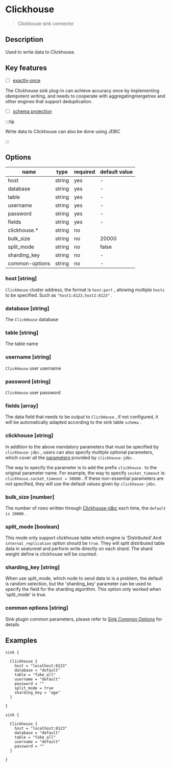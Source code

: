# Clickhouse

> Clickhouse sink connector

## Description

Used to write data to Clickhouse.

## Key features

- [ ] [exactly-once](../../concept/connector-v2-features.md)

The Clickhouse sink plug-in can achieve accuracy once by implementing idempotent writing, and needs to cooperate with aggregatingmergetree and other engines that support deduplication.

- [ ] [schema projection](../../concept/connector-v2-features.md)

:::tip

Write data to Clickhouse can also be done using JDBC

:::

## Options

| name           | type   | required | default value |
|----------------|--------|----------|---------------|
| host           | string | yes      | -             |
| database       | string | yes      | -             |
| table          | string | yes      | -             |
| username       | string | yes      | -             |
| password       | string | yes      | -             |
| fields         | string | yes      | -             |
| clickhouse.*   | string | no       |               |
| bulk_size      | string | no       | 20000         |
| split_mode     | string | no       | false         |
| sharding_key   | string | no       | -             |
| common-options | string | no       | -             |

### host [string]

`ClickHouse` cluster address, the format is `host:port` , allowing multiple `hosts` to be specified. Such as `"host1:8123,host2:8123"` .

### database [string]

The `ClickHouse` database

### table [string]

The table name

### username [string]

`ClickHouse` user username

### password [string]

`ClickHouse` user password

### fields [array]

The data field that needs to be output to `ClickHouse` , if not configured, it will be automatically adapted according to the sink table `schema` .

### clickhouse [string]

In addition to the above mandatory parameters that must be specified by `clickhouse-jdbc` , users can also specify multiple optional parameters, which cover all the [parameters](https://github.com/ClickHouse/clickhouse-jdbc/tree/master/clickhouse-client#configuration) provided by `clickhouse-jdbc` .

The way to specify the parameter is to add the prefix `clickhouse.` to the original parameter name. For example, the way to specify `socket_timeout` is: `clickhouse.socket_timeout = 50000` . If these non-essential parameters are not specified, they will use the default values given by `clickhouse-jdbc`.

### bulk_size [number]

The number of rows written through [Clickhouse-jdbc](https://github.com/ClickHouse/clickhouse-jdbc) each time, the `default is 20000` .

### split_mode [boolean]

This mode only support clickhouse table which engine is 'Distributed'.And `internal_replication` option
should be `true`. They will split distributed table data in seatunnel and perform write directly on each shard. The shard weight define is clickhouse will be
counted.

### sharding_key [string]

When use split_mode, which node to send data to is a problem, the default is random selection, but the
'sharding_key' parameter can be used to specify the field for the sharding algorithm. This option only
worked when 'split_mode' is true.

### common options [string]

Sink plugin common parameters, please refer to [Sink Common Options](common-options.md) for details

## Examples

```hocon
sink {

  Clickhouse {
    host = "localhost:8123"
    database = "default"
    table = "fake_all"
    username = "default"
    password = ""
    split_mode = true
    sharding_key = "age"
  }
  
}
```

```hocon
sink {

  Clickhouse {
    host = "localhost:8123"
    database = "default"
    table = "fake_all"
    username = "default"
    password = ""
  }
  
}
```